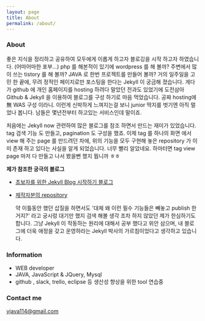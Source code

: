 ```yaml
---
layout: page
title: About
permalink: /about/
---
```


### About
  좋은 지식을 정리하고 공유하여 모두에게 이롭게 하고자 블로깅을 시작 하고자 하였습니다. (어마어마한 포부...)
php 를 해본적이 있기에 wordpress 를 해 볼까? 주변에서 많이 쓰는 tistory 를 해 볼까? JAVA 로 한번 프로젝트를 만들어 볼까? 거의 일주일을 고민 한 끝에, 무려 정적인 페이지로만 포스팅을 한다는 Jekyll 이 궁금해 졌습니다. 게다가 github 에 개인 홈페이지를 hosting 하려다 말았던 전과도 있었기에 도전삼아 Github & Jekyll 을 이용하여 블로그를 구성 하기로 마음 먹었습니다. 공짜 hosting에 無 WAS 구성 이라니. 이런게 신박하게 느껴지는걸 보니 junior 딱지를 벗기엔 아직 멀었나 봅니다. 남들은 몇년전부터 하고있는 서비스인데 말이죠.

  처음에는 Jekyll now 관련하여 많은 블로그를 참조 하면서 만드는 재미가 있었습니다. tag 검색 기능 도 만들고, pagination 도 구성을 했죠. 이제 tag 를 하나의 화면 에서 view 해 주는 page 를 만드려던 차에, 위의 기능을 모두 구현해 놓은 repository 가  이미 존재 하고 있다는 사실을 알게 되었습니다. 너무 빨리 알았네요. 하마터면 tag view page 마저 다 만들고 나서 봤을뻔 했지 뭡니까 ㅎㅎ

**제가 참조한 궁극의 블로그**
- [초보자를 위한 Jekyll Blog 시작하기 블로그](http://halryang.net/Jekyll-Blogging-For-Beginners/)
- [제작자분의 repository](https://github.com/easyjekyll/easyjekyll.github.io)

  약 이틀동안 했던 삽질을 하면서도 '대체 왜 이런 필수 기능들은 빼놓고 publish 한거지?' 라고 궁시렁 대기만 했지 검색 해볼 생각 조차 하지 않았던 제가 한심하기도 합니다. 그냥 Jekyll 이 작동하는 원리에 대해서 공부 했다고 위안 삼으며, 내 블로그에 더욱 애정을 갖고 운영하라는 Jekyll 박사의 가르침이었다고 생각하고 있습니다.

  


### Information

- WEB developer
- JAVA, JavaScript & JQuery, Mysql
- github , slack, trello, eclipse 등 생산성 향상을 위한 tool 연습중

### Contact me

[vjava114@gmail.com](mailto:vjava114@gmail.com)
